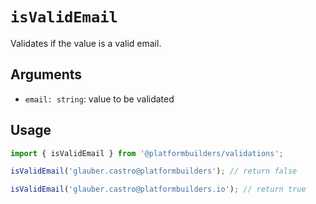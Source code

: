 # `isValidEmail`

Validates if the value is a valid email.

## Arguments

- `email: string`: value to be validated

## Usage

```jsx
import { isValidEmail } from '@platformbuilders/validations';

isValidEmail('glauber.castro@platformbuilders'); // return false

isValidEmail('glauber.castro@platformbuilders.io'); // return true

```

